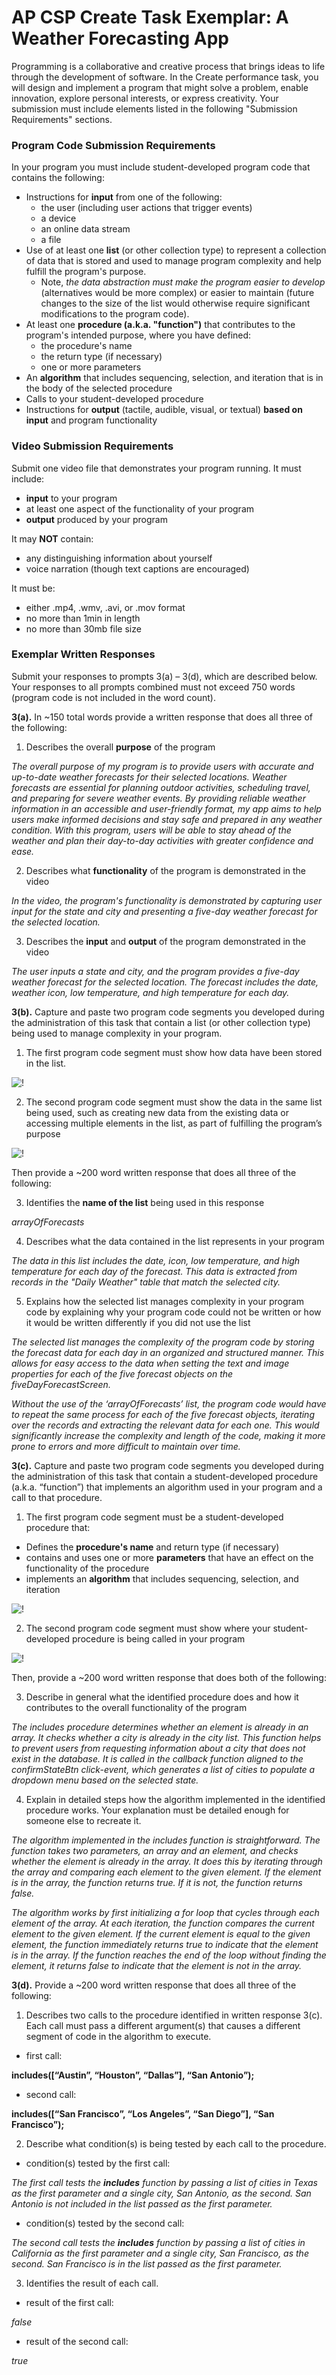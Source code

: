 # AP CSP Create Task Exemplar: A Weather Forecasting App

Programming is a collaborative and creative process that brings ideas to life through the development of software. In the Create performance task, you will design and implement a program that might solve a problem, enable innovation, explore personal interests, or express creativity. Your submission must include elements listed in the following "Submission Requirements" sections.

### Program Code Submission Requirements

In your program you must include student-developed program code that contains the following:

- Instructions for **input** from one of the following:
  - the user (including user actions that trigger events)
  - a device
  - an online data stream
  - a file
- Use of at least one **list** (or other collection type) to represent a collection of data that is stored and used to manage program complexity and help fulfill the program's purpose.
  - Note, _the data abstraction must make the program easier to develop_ (alternatives would be more complex) or easier to maintain (future changes to the size of the list would otherwise require significant modifications to the program code).
- At least one **procedure (a.k.a. "function")** that contributes to the program's intended purpose, where you have defined:
  - the procedure's name
  - the return type (if necessary)
  - one or more parameters
- An **algorithm** that includes sequencing, selection, and iteration that is in the body of the selected procedure
- Calls to your student-developed procedure
- Instructions for **output** (tactile, audible, visual, or textual) **based on input** and program functionality

### Video Submission Requirements

Submit one video file that demonstrates your program running. It must include:

- **input** to your program
- at least one aspect of the functionality of your program
- **output** produced by your program

It may **NOT** contain:

- any distinguishing information about yourself
- voice narration (though text captions are encouraged)

It must be:

- either .mp4, .wmv, .avi, or .mov format
- no more than 1min in length
- no more than 30mb file size

### Exemplar Written Responses

Submit your responses to prompts 3(a) – 3(d), which are described below. Your responses to all prompts combined must not exceed 750 words (program code is not included in the word count).

**3(a).** In ~150 total words provide a written response that does all three of the following:

1. Describes the overall **purpose** of the program

_The overall purpose of my program is to provide users with accurate and up-to-date weather forecasts for their selected locations. Weather forecasts are essential for planning outdoor activities, scheduling travel, and preparing for severe weather events. By providing reliable weather information in an accessible and user-friendly format, my app aims to help users make informed decisions and stay safe and prepared in any weather condition. With this program, users will be able to stay ahead of the weather and plan their day-to-day activities with greater confidence and ease._

2. Describes what **functionality** of the program is demonstrated in the video

_In the video, the program's functionality is demonstrated by capturing user input for the state and city and presenting a five-day weather forecast for the selected location._

3. Describes the **input** and **output** of the program demonstrated in the video

_The user inputs a state and city, and the program provides a five-day weather forecast for the selected location. The forecast includes the date, weather icon, low temperature, and high temperature for each day._

**3(b).** Capture and paste two program code segments you developed during the administration of this task that contain a list (or other collection type) being used to manage complexity in your program.

1. The first program code segment must show how data have been stored in the list.

![!](./images/ap-csp-weather-app-3b-1-screenshot.png)

2. The second program code segment must show the data in the same list being used, such as creating new data from the existing data or accessing multiple elements in the list, as part of fulfilling the program’s purpose

![!](./images/ap-csp-weather-app-3b-2-screenshot.png)

Then provide a ~200 word written response that does all three of the following:

3. Identifies the **name of the list** being used in this response

_arrayOfForecasts_

4. Describes what the data contained in the list represents in your program

_The data in this list includes the date, icon, low temperature, and high temperature for each day of the forecast. This data is extracted from records in the "Daily Weather" table that match the selected city._

5. Explains how the selected list manages complexity in your program code by explaining why your program code could not be written or how it would be written differently if you did not use the list

_The selected list manages the complexity of the program code by storing the forecast data for each day in an organized and structured manner. This allows for easy access to the data when setting the text and image properties for each of the five forecast objects on the fiveDayForecastScreen._

_Without the use of the ‘arrayOfForecasts’ list, the program code would have to repeat the same process for each of the five forecast objects, iterating over the records and extracting the relevant data for each one. This would significantly increase the complexity and length of the code, making it more prone to errors and more difficult to maintain over time._

**3(c).** Capture and paste two program code segments you developed during the administration of this task that contain a student-developed procedure (a.k.a. “function”) that implements an algorithm used in your program and a call to that procedure.

1. The first program code segment must be a student-developed procedure that:

- Defines the **procedure's name** and return type (if necessary)
- contains and uses one or more **parameters** that have an effect on the functionality of the procedure
- implements an **algorithm** that includes sequencing, selection, and iteration

![!](./images/ap-csp-weather-app-3c-1-screenshot.png)

2. The second program code segment must show where your student-developed procedure is being called in your program

![!](./images/ap-csp-weather-app-3c-2-screenshot.png)

Then, provide a ~200 word written response that does both of the following:

3. Describe in general what the identified procedure does and how it contributes to the overall functionality of the program

_The includes procedure determines whether an element is already in an array. It checks whether a city is already in the city list. This function helps to prevent users from requesting information about a city that does not exist in the database. It is called in the callback function aligned to the confirmStateBtn click-event, which generates a list of cities to populate a dropdown menu based on the selected state._

4. Explain in detailed steps how the algorithm implemented in the identified procedure works. Your explanation must be detailed enough for someone else to recreate it.

_The algorithm implemented in the includes function is straightforward. The function takes two parameters, an array and an element, and checks whether the element is already in the array. It does this by iterating through the array and comparing each element to the given element. If the element is in the array, the function returns true. If it is not, the function returns false._

_The algorithm works by first initializing a for loop that cycles through each element of the array. At each iteration, the function compares the current element to the given element. If the current element is equal to the given element, the function immediately returns true to indicate that the element is in the array. If the function reaches the end of the loop without finding the element, it returns false to indicate that the element is not in the array._

**3(d).** Provide a ~200 word written response that does all three of the following:

1. Describes two calls to the procedure identified in written response 3(c). Each call must pass a different argument(s) that causes a different segment of code in the algorithm to execute.

- first call:

**includes([“Austin”, “Houston”, “Dallas”], “San Antonio”);**

- second call:

**includes([“San Francisco”, “Los Angeles”, “San Diego”], “San Francisco”);**

2. Describe what condition(s) is being tested by each call to the procedure.

- condition(s) tested by the first call:

_The first call tests the **includes** function by passing a list of cities in Texas as the first parameter and a single city, San Antonio, as the second. San Antonio is not included in the list passed as the first parameter._

- condition(s) tested by the second call:

_The second call tests the **includes** function by passing a list of cities in California as the first parameter and a single city, San Francisco, as the second. San Francisco is in the list passed as the first parameter._

3. Identifies the result of each call.

- result of the first call:

_false_

- result of the second call:

_true_

